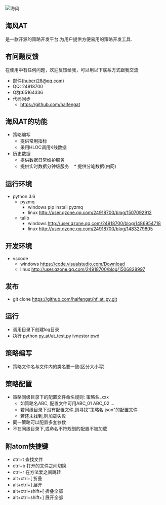 ![海风](http://git.oschina.net/uploads/2/330302_haifengat.png?1484575602)
## 海风AT
是一款开源的策略开发平台.为用户提供方便易用的策略开发工具.

## 有问题反馈
在使用中有任何问题，欢迎反馈给我，可以用以下联系方式跟我交流

* 邮件(hubert28@qq.com)
* QQ: 24918700
* Q群:65164336
* 代码同步
    * https://github.com/haifengat
## 海风AT的功能
* 策略编写
    *  提供常用指标
    *  采用HLOC调用K线数据
* 历史数据
    *  提供数据日常维护服务
    *  提供实时数据分钟级服务
    *  提供分笔数据(内网)
## 运行环境
* python 3.6
    * pyzmq
        * windows pip install pyzmq
        * linux   http://user.qzone.qq.com/24918700/blog/1507092912
    * talib
        * windows http://user.qzone.qq.com/24918700/blog/1486954718
        * linux   http://user.qzone.qq.com/24918700/blog/1483279805
## 开发环境
* vscode
    * windows  https://code.visualstudio.com/Download
    * linux  http://user.qzone.qq.com/24918700/blog/1506828997
## 发布
* git clone https://github.com/haifengat/hf_at_py.git
## 运行
* 调用目录下创建log目录
* 执行 python py_at/at_test.py ivnestor pwd
## 策略编写
* 策略文件名与文件内的类名要一致(区分大小写)
## 策略配置
* 策略同级目录下的配置文件命名规则: 策略名_xxx
    * 如策略名ABC, 配置文件可用ABC_01 ABC_02 ...
    * 若同级目录下没有配置文件,则寻找"策略名.json"的配置文件
    * 若还未找到,则加载失败
* 同一策略可以配置多套参数
* 不在同级目录下,或命名不符规划的配置不被加载
## 附atom快捷键
  * ctrl+t 查找文件
  * ctrl+b 打开的文件之间切换
  * ctrl+r 在方法爱之间跳转
  * alt+ctrl+[ 折叠
  * alt+ctrl+] 展开
  * alt+ctrl+shift+[ 折叠全部
  * alt+ctrl+shift+] 展开全部
  
